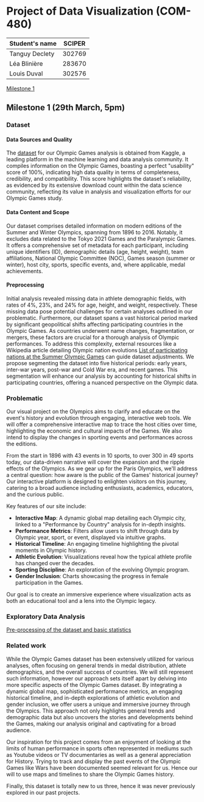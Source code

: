 # Project of Data Visualization (COM-480)

| Student's name | SCIPER |
| -------------- | ------ |
|Tanguy Declety | 302769 | 
|Léa Blinière | 283670 |
|Louis Duval | 302576 |

[Milestone 1](#milestone-1)

## Milestone 1 (29th March, 5pm)

### Dataset

#### Data Sources and Quality
The [dataset](https://www.kaggle.com/datasets/bhanupratapbiswas/olympic-data/data)  for our Olympic Games analysis is obtained from Kaggle, a leading platform in the machine learning and data analysis community. It compiles information on the Olympic Games, boasting a perfect "usability" score of 100%, indicating high data quality in terms of completeness, credibility, and compatibility. This score highlights the dataset's reliability, as evidenced by its extensive download count within the data science community, reflecting its value in analysis and visualization efforts for our Olympic Games study.

#### Data Content and Scope
Our dataset comprises detailed information on modern editions of the Summer and Winter Olympics, spanning from 1896 to 2016. Notably, it excludes data related to the Tokyo 2021 Games and the Paralympic Games. It offers a comprehensive set of metadata for each participant, including unique identifiers (ID), demographic details (age, height, weight), team affiliations, National Olympic Committee (NOC), Games season (summer or winter), host city, sports, specific events, and, where applicable, medal achievements.

#### Preprocessing
Initial analysis revealed missing data in athlete demographic fields, with rates of 4%, 23%, and 24% for age, height, and weight, respectively. These missing data pose potential challenges for certain analyses outlined in our problematic. Furthermore, our dataset spans a vast historical period marked by significant geopolitical shifts affecting participating countries in the Olympic Games. As countries underwent name changes, fragmentation, or mergers, these factors are crucial for a thorough analysis of Olympic performances.
To address this complexity, external resources like a Wikipedia article detailing Olympic nation evolutions [List of participating nations at the Summer Olympic Games](https://en.wikipedia.org/wiki/List_of_participating_nations_at_the_Summer_Olympic_Games#Name_changes_notes) can guide dataset adjustments. We propose segmenting the dataset into five historical periods: early years, inter-war years, post-war and Cold War era, and recent games. This segmentation will enhance our analysis by accounting for historical shifts in participating countries, offering a nuanced perspective on the Olympic data.

### Problematic
Our visual project on the Olympics aims to clarify and educate on the event's history and evolution through engaging, interactive web tools. We will offer a comprehensive interactive map to trace the host cities over time, highlighting the economic and cultural impacts of the Games. We also intend to display the changes in sporting events and performances across the editions.

From the start in 1896 with 43 events in 10 sports, to over 300 in 49 sports today, our data-driven narrative will cover the expansion and the ripple effects of the Olympics. As we gear up for the Paris Olympics, we'll address a central question: how aware is the public of the Games' historical journey? Our interactive platform is designed to enlighten visitors on this journey, catering to a broad audience including enthusiasts, academics, educators, and the curious public.

Key features of our site include:

- **Interactive Map**: A dynamic global map detailing each Olympic city, linked to a "Performance by Country" analysis for in-depth insights.
- **Performance Metrics**: Filters allow users to shift through data by Olympic year, sport, or event, displayed via intuitive graphs.
- **Historical Timeline**: An engaging timeline highlighting the pivotal moments in Olympic history.
- **Athletic Evolution**: Visualizations reveal how the typical athlete profile has changed over the decades.
- **Sporting Discipline**: An exploration of the evolving Olympic program.
- **Gender Inclusion**: Charts showcasing the progress in female participation in the Games.

Our goal is to create an immersive experience where visualization acts as both an educational tool and a lens into the Olympic legacy.

### Exploratory Data Analysis

[Pre-processing of the dataset and basic statistics](./EDA.ipynb)

### Related work

While the Olympic Games dataset has been extensively utilized for various analyses, often focusing on general trends in medal distribution, athlete demographics, and the overall success of countries. We will still represent such information, however our approach sets itself apart by delving into more specific aspects of the Olympic Games dataset. 
By integrating a dynamic global map, sophisticated performance metrics, an engaging historical timeline, and in-depth explorations of athletic evolution and gender inclusion, we offer users a unique and immersive journey through the Olympics. This approach not only highlights general trends and demographic data but also uncovers the stories and developments behind the Games, making our analysis original and captivating for a broad audience.

Our inspiration for this project comes from an enjoyment of looking at the limits of human performance in sports often represented in mediums such as Youtube videos or TV documentaries as well as a general appreciation for History. Trying to track and display the past events of the Olympic Games like Wars have been documented seemed relevant for us. Hence our will to use maps and timelines to share the Olympic Games history. 


Finally, this dataset is totally new to us three, hence it was never previously explored in our past projects. 
